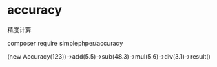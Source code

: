 # accuracy
精度计算

composer require simplephper/accuracy

(new Accuracy(123))->add(5.5)->sub(48.3)->mul(5.6)->div(3.1)->result()
